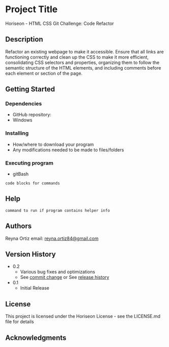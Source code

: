 # Project Title

Horiseon - HTML CSS Git Challenge: Code Refactor

## Description

Refactor an existing webpage to make it accessible. Ensure that all links are functioning correctly and clean up the CSS to make it more efficient, consolidating CSS selectors and properties, organizing them to follow the semantic structure of the HTML elements, and including comments before each element or section of the page.

## Getting Started

### Dependencies

* GitHub repository:
* Windows

### Installing

* How/where to download your program
* Any modifications needed to be made to files/folders

### Executing program

* gitBash
```
code blocks for commands
```

## Help

```
command to run if program contains helper info
```

## Authors

Reyna Ortiz 
email: reyna.ortiz84@gmail.com

## Version History

* 0.2
    * Various bug fixes and optimizations
    * See [commit change]() or See [release history]()
* 0.1
    * Initial Release

## License

This project is licensed under the Horiseon License - see the LICENSE.md file for details

## Acknowledgments

